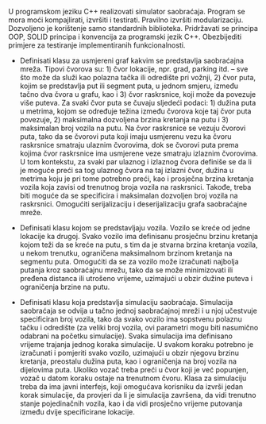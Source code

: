 U programskom jeziku C++ realizovati simulator saobraćaja. Program se mora moći kompajlirati, izvršiti i testirati. Pravilno izvršiti modularizaciju. Dozvoljeno je korištenje samo standardnih biblioteka. Pridržavati se principa OOP, SOLID principa i konvencija za programski jezik C++. Obezbijediti primjere za testiranje implementiranih funkcionalnosti.

* Definisati klasu za usmjereni graf kakvim se predstavlja saobraćajna mreža. Tipovi čvorova su: 1) čvor lokacije, npr. grad, parking itd. – sve što može da služi kao polazna tačka ili odredište pri vožnji, 2) čvor puta, kojim se predstavlja put ili segment puta, u jednom smjeru, između tačno dva čvora u grafu, kao i 3) čvor raskrsnice, koji može da povezuje više puteva. Za svaki čvor puta se čuvaju sljedeći podaci: 1) dužina puta u metrima, kojom se određuje težina između čvorova koje taj čvor puta povezuje, 2) maksimalna dozvoljena brzina kretanja na putu i 3) maksimalan broj vozila na putu. Na čvor raskrsnice se vezuju čvorovi puta, tako da se čvorovi puta koji imaju usmjerenu vezu ka čvoru raskrsnice smatraju ulaznim čvorovima, dok se čvorovi puta prema kojima čvor raskrsnice ima usmjerene veze smatraju izlaznim čvorovima. U tom kontekstu, za svaki par ulaznog i izlaznog čvora definiše se da li je moguće preći sa tog ulaznog čvora na taj izlazni čvor, dužina u metrima koju je pri tome potrebno preći, kao i prosječna brzina kretanja vozila koja zavisi od trenutnog broja vozila na raskrsnici. Takođe, treba biti moguće da se specificira i maksimalan dozvoljen broj vozila na raskrsnici. Omogućiti serijalizaciju i deserijalizaciju grafa saobraćajne mreže.

* Definisati klasu kojom se predstavljaju vozila. Vozilo se kreće od jedne lokacije ka drugoj. Svako vozilo ima definisanu prosječnu brzinu kretanja kojom teži da se kreće na putu, s tim da je stvarna brzina kretanja vozila, u nekom trenutku, ograničena maksimalnom brzinom kretanja na segmentu puta. Omogućiti da se za vozilo može izračunati najbolja putanja kroz saobraćajnu mrežu, tako da se može minimizovati ili pređena distanca ili utrošeno vrijeme, uzimajući u obzir dužine puteva i ograničenja brzine na putu.

* Definisati klasu koja predstavlja simulaciju saobraćaja. Simulacija saobraćaja se odvija u tačno jednoj saobraćajnoj mreži i u njoj učestvuje specificiran broj vozila, tako da svako vozilo ima sopstvenu polaznu tačku i odredište (za veliki broj vozila, ovi parametri mogu biti nasumično odabrani na početku simulacije). Svaka simulacija ima definisano vrijeme trajanja jednog koraka simulacije. U svakom koraku potrebno je izračunati i pomjeriti svako vozilo, uzimajući u obzir njegovu brzinu kretanja, preostalu dužina puta, kao i ograničenja na broj vozila na dijelovima puta. Ukoliko vozač treba preći u čvor koji je već popunjen, vozač u datom koraku ostaje na trenutnom čvoru. Klasa za simulaciju treba da ima javni interfejs, koji omogućava korisniku da izvrši jedan korak simulacije, da provjeri da li je simulacija završena, da vidi trenutno stanje pojedinačnih vozila, kao i da vidi prosječno vrijeme putovanja između dvije specificirane lokacije.
